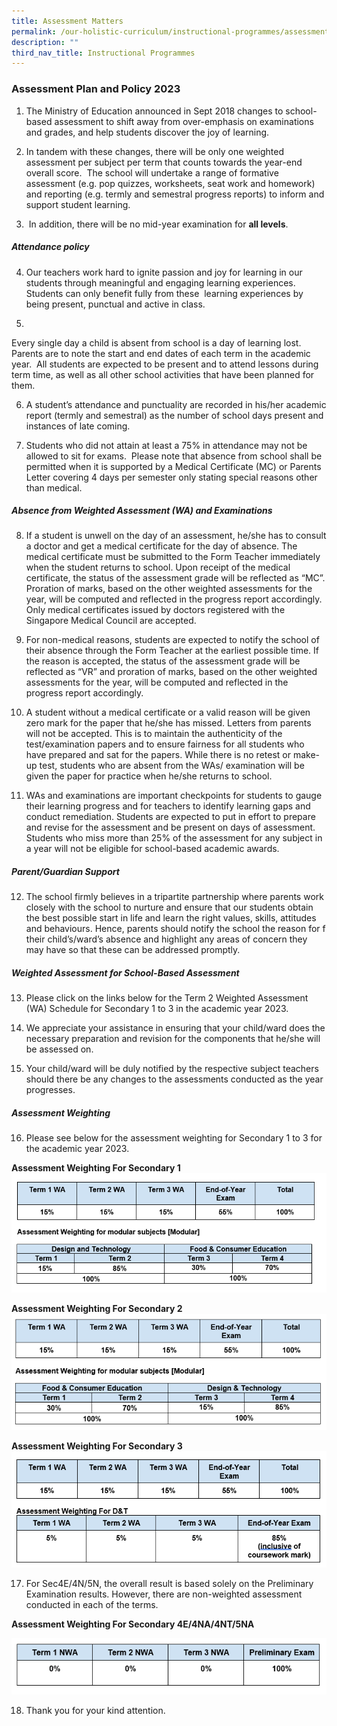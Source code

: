 ```yaml
---
title: Assessment Matters
permalink: /our-holistic-curriculum/instructional-programmes/assessment-matters/
description: ""
third_nav_title: Instructional Programmes
---
```

### Assessment Plan and Policy 2023

1) The Ministry of Education announced in Sept 2018 changes to school-based assessment to shift away from over-emphasis on examinations and grades, and help students discover the joy of learning.

2)    In tandem with these changes, there will be only one weighted assessment per subject per term that counts towards the year-end overall score.&nbsp; The school will undertake a range of formative assessment (e.g. pop quizzes, worksheets, seat work and homework) and reporting (e.g. termly and semestral progress reports) to inform and support student learning.

3)  &nbsp;In addition, there will be no mid-year examination for **all levels**.

##### Attendance policy

4) Our teachers work hard to ignite passion and joy for learning in our students through meaningful and engaging learning experiences. Students can only benefit fully from these &nbsp;learning experiences by being present, punctual and active in class.  

5) 
Every single day a child is absent from school is a day of learning lost.&nbsp; Parents are to note the start and end dates of each term in the academic year.&nbsp; All students are expected to be present and to attend lessons during term time, as well as all other school activities that have been planned for them.
 
6) A student’s attendance and punctuality are recorded in his/her academic report (termly and semestral) as the number of school days present and instances of late coming.

7) Students who did not attain at least a 75% in attendance may not be allowed to sit for exams.&nbsp; Please note that absence from school shall be permitted when it is supported by a Medical Certificate (MC) or Parents Letter covering 4 days per semester only stating special reasons other than medical.

##### Absence from Weighted Assessment (WA) and Examinations <br>
8) If a student is unwell on the day of an assessment, he/she has to consult a doctor and get a medical certificate for the day of absence. The medical certificate must be submitted to the Form Teacher immediately when the student returns to school. Upon receipt of the medical certificate, the status of the assessment grade will be reflected as “MC”. Proration of marks, based on the other weighted assessments for the year, will be computed and reflected in the progress report accordingly. Only medical certificates issued by doctors registered with the Singapore Medical Council are accepted.

9) For non-medical reasons, students are expected to notify the school of their absence through the Form Teacher at the earliest possible time. If the reason is accepted, the status of the assessment grade will be reflected as “VR” and proration of marks, based on the other weighted assessments for the year, will be computed and reflected in the progress report accordingly.

10) A student without a medical certificate or a valid reason will be given zero mark for the paper that he/she has missed. Letters from parents will not be accepted. This is to maintain the authenticity of the test/examination papers and to ensure fairness for all students who have prepared and sat for the papers. While there is no retest or make-up test, students who are absent from the WAs/ examination will be given the paper for practice when he/she returns to school.

11) WAs and examinations are important checkpoints for students to gauge their learning progress and for teachers to identify learning gaps and conduct remediation. Students are expected to put in effort to prepare and revise for the assessment and be present on days of assessment. Students who miss more than 25% of the assessment for any subject in a year will not be eligible for school-based academic awards.

##### Parent/Guardian Support 

12) The school firmly believes in a tripartite partnership where parents work closely with the school to nurture and ensure that our students obtain the best possible start in life and learn the right values, skills, attitudes and behaviours. Hence, parents should notify the school the reason for f their child’s/ward’s absence and highlight any areas of concern they may have so that these can be addressed promptly.

##### Weighted Assessment for School-Based Assessment 

13) Please click on the links below for the Term 2&nbsp;Weighted Assessment (WA) Schedule&nbsp;for&nbsp;Secondary 1 to 3&nbsp;in the academic year&nbsp;2023.


14) We appreciate your assistance in ensuring that your child/ward does the necessary preparation and revision for the components that he/she will be assessed on. <br>

16) Your child/ward will be duly notified by the respective subject teachers should there be any changes to the assessments conducted as the year progresses.

##### Assessment Weighting
16) Please see below for the assessment weighting for Secondary 1 to 3 for the academic year 2023.
        
**Assessment Weighting For Secondary 1**
![](/images/Capture%201.png)

**Assessment Weighting For Secondary 2**
![](/images/Capture%202.png)

**Assessment Weighting For Secondary 3**
![](/images/Capture%204.png)

17) For Sec4E/4N/5N, the overall result is based solely on the Preliminary Examination results. However, there are non-weighted assessment conducted in each of the terms.

**Assessment Weighting For Secondary 4E/4NA/4NT/5NA**

![](/images/Capture5.png)

18) Thank you for your kind attention.